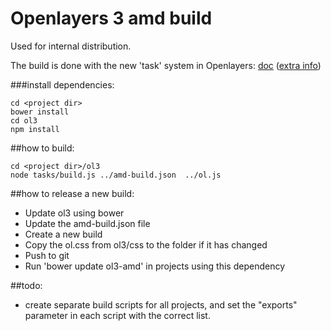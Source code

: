 Openlayers 3 amd build
======================
Used for internal distribution.

The build is done with the new 'task' system in Openlayers: 
[doc](https://github.com/openlayers/ol3/tree/master/tasks)
([extra info](http://boundlessgeo.com/2014/10/openlayers-custom-builds-revisited/))

###install dependencies:
```
cd <project dir>
bower install
cd ol3
npm install
```

##how to build:
```
cd <project dir>/ol3
node tasks/build.js ../amd-build.json  ../ol.js
```

##how to release a new build:
+ Update ol3 using bower
+ Update the amd-build.json file
+ Create a new build
+ Copy the ol.css from ol3/css to the <project dir> folder if it has changed
+ Push to git
+ Run 'bower update ol3-amd' in projects using this dependency

##todo:
+ create separate build scripts for all projects, and set the "exports" parameter in each script with the correct list.